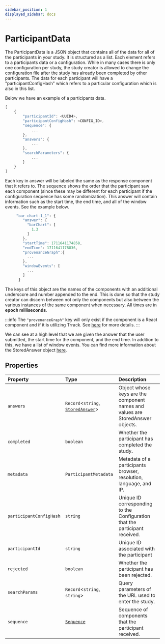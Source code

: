 ```yaml
---
sidebar_position: 1
displayed_sidebar: docs
---
```


# ParticipantData

The ParticipantData is a JSON object that contains all of the data for all of the participants in your study. It is structured as a list. Each element refers to a participants data or a configuration. While in many cases there is only one configuration per study, the study creator is allowed to change the configuration file after the study has already been completed by other participants. The data for each participant will have a "participantConfigHash" which refers to a particular configuration which is also in this list.

Below we have an example of a participants data.
```js
[
    {
        "participantId": <UUID4>,
        "participantConfigHash": <CONFIG_ID>,
        "sequence": {
            ...
        },
        "answers": {
            ...
        },
        "searchParameters": {
            ...
        }
    }
]
```
Each key in answer will be labeled the same as the response component that it refers to. The sequence shows the order that the participant saw each component (since these may be different for each participant if the configuration sequence has some randomization). This answer will contain information such as the start time, the end time, and all of the window events. See the example below.

```js
     "bar-chart-1_1": {
        "answer": {
          "barChart": [
            1.3
          ]
        },
        "startTime": 1711641174858,
        "endTime": 1711641178836,
        "provenanceGraph":{
          ...
        },
        "windowEvents": [
          ...
        ]
      }
```
The keys of this object are the names of the components with an additional underscore and number appended to the end. This is done so that the study creator can discern between not only the components but also between the various instances of the same component when necessary. All times are in **epoch milliseconds**.

:::info
The `"provenanceGraph"` key will only exist if the component is a React component and if it is utilizing Trrack. See [here](../StoredAnswer) for more details.
:::

We can see at a high level that we are given the answer that the user submitted, the start time for the component, and the end time. In addition to this, we have a list of window events. You can find more information about the StoredAnswer object [here](../StoredAnswer).

## Properties

| Property | Type | Description |
| :------ | :------ | :------ |
| `answers` | `Record`\<`string`, [`StoredAnswer`](StoredAnswer.md)\> | Object whose keys are the component names and values are StoredAnswer objects. |
| `completed` | `boolean` | Whether the participant has completed the study. |
| `metadata` | `ParticipantMetadata` | Metadata of a participants browser, resolution, language, and IP. |
| `participantConfigHash` | `string` | Unique ID corresponding to the Configuration that the participant received. |
| `participantId` | `string` | Unique ID  associated with the participant |
| `rejected` | `boolean` | Whether the participant has been rejected. |
| `searchParams` | `Record`\<`string`, `string`\> | Query parameters of the URL used to enter the study. |
| `sequence` | [`Sequence`](Sequence.md) | Sequence of components that the participant received. |
